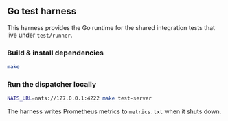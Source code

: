 ## Go test harness

This harness provides the Go runtime for the shared integration tests that live under `test/runner`.

### Build & install dependencies

```sh
make
```

### Run the dispatcher locally

```sh
NATS_URL=nats://127.0.0.1:4222 make test-server
```

The harness writes Prometheus metrics to `metrics.txt` when it shuts down.

